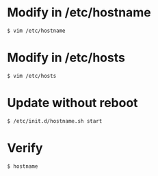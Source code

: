# Modify in /etc/hostname
```shell
$ vim /etc/hostname
```

# Modify in /etc/hosts
```shell
$ vim /etc/hosts
```

# Update without reboot
```shell
$ /etc/init.d/hostname.sh start
```

# Verify
```shell
$ hostname
```

